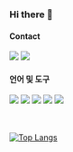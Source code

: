 ### Hi there 👋


#### Contact
<div style="text-align: left;">
	<a href="mailto:yhaa228@gmail.com"><img src="https://img.shields.io/badge/gmail-EA4335?style=flat&logo=gmail&logoColor=white&link=mailto:yhaa228@gmail.com"/></a>
	<a href="www.linkedin.com/in/yangha-hwang/"><img src="https://img.shields.io/badge/linkedin-0A66C2?style=flat&logo=linkedin&logoColor=white&link=www.linkedin.com/in/yangha-hwang/"/></a> 
</div>


#### 언어 및 도구

<div style="text-align: left;">
	<img src="https://img.shields.io/badge/Python-3776AB?style=flat&logo=Python&logoColor=white" />
	<img src="https://img.shields.io/badge/MySQL-4479A1?style=flat&logo=MySQL&logoColor=white" />
	<img src="https://img.shields.io/badge/Tableau-E97627?style=flat&logo=Tableau&logoColor=white" />
	<img src="https://img.shields.io/badge/R-276DC3?style=flat&logo=R&logoColor=white" />
 	<img src="https://img.shields.io/badge/PyTorch-EE4C2C?style=flat&logo=PyTorch&logoColor=white" />
	
</div>
<br></br>

[![Top Langs](https://github-readme-stats.vercel.app/api/top-langs/?username=yanghahwang)](https://github.com/anuraghazra/github-readme-stats)

<!--
**yanghahwang/yanghahwang** is a ✨ _special_ ✨ repository because its `README.md` (this file) appears on your GitHub profile.

Here are some ideas to get you started:

- 🔭 I’m currently working on ...
- 🌱 I’m currently learning ...
- 👯 I’m looking to collaborate on ...
- 🤔 I’m looking for help with ...
- 💬 Ask me about ...
- 📫 How to reach me: ...
- 😄 Pronouns: ...
- ⚡ Fun fact: ...
-->
